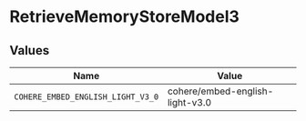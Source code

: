 # RetrieveMemoryStoreModel3


## Values

| Name                              | Value                             |
| --------------------------------- | --------------------------------- |
| `COHERE_EMBED_ENGLISH_LIGHT_V3_0` | cohere/embed-english-light-v3.0   |